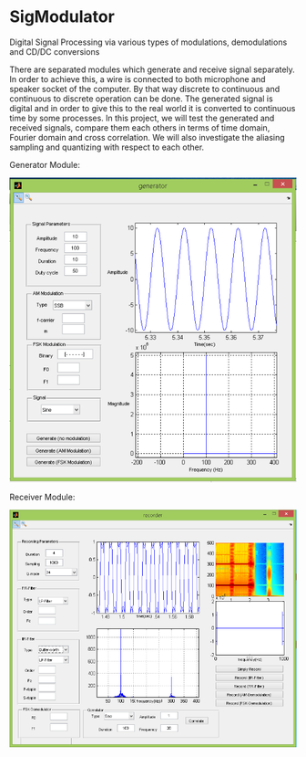 # SigModulator
Digital Signal Processing via various types of modulations, demodulations and CD/DC conversions

There are separated modules which generate and receive signal separately. In order to achieve this, a wire is connected to both microphone and speaker socket of the computer. By that way discrete to continuous and continuous to discrete operation can be done. The generated signal is digital and in order to give this to the real world it is converted to continuous time by some processes. In this project, we will test the generated and received signals, compare them each others in terms of time domain, Fourier domain and cross correlation. We will also investigate the aliasing sampling and quantizing with respect to each other.

Generator Module:

![alt text](https://github.com/akarakoc/SigModulator/blob/master/IMG/generator.png)

Receiver Module:

![alt text](https://github.com/akarakoc/SigModulator/blob/master/IMG/receiver.png)
